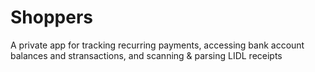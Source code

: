 # Shoppers
A private app for tracking recurring payments, accessing bank account balances and stransactions, and scanning & parsing LIDL receipts
